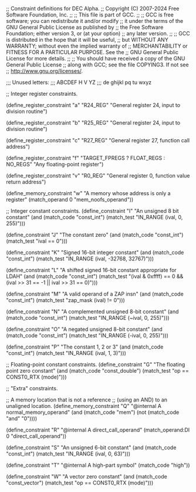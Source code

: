 ;; Constraint definitions for DEC Alpha.
;; Copyright (C) 2007-2024 Free Software Foundation, Inc.
;;
;; This file is part of GCC.
;;
;; GCC is free software; you can redistribute it and/or modify
;; it under the terms of the GNU General Public License as published by
;; the Free Software Foundation; either version 3, or (at your option)
;; any later version.
;;
;; GCC is distributed in the hope that it will be useful,
;; but WITHOUT ANY WARRANTY; without even the implied warranty of
;; MERCHANTABILITY or FITNESS FOR A PARTICULAR PURPOSE.  See the
;; GNU General Public License for more details.
;;
;; You should have received a copy of the GNU General Public License
;; along with GCC; see the file COPYING3.  If not see
;; <http://www.gnu.org/licenses/>.

;;; Unused letters:
;;;    ABCDEF H             V  YZ
;;;       de ghijkl   pq  tu wxyz

;; Integer register constraints.

(define_register_constraint "a" "R24_REG"
 "General register 24, input to division routine")

(define_register_constraint "b" "R25_REG"
 "General register 24, input to division routine")

(define_register_constraint "c" "R27_REG"
 "General register 27, function call address")

(define_register_constraint "f" "TARGET_FPREGS ? FLOAT_REGS : NO_REGS"
 "Any floating-point register")

(define_register_constraint "v" "R0_REG"
 "General register 0, function value return address")

(define_memory_constraint "w"
 "A memory whose address is only a register"
 (match_operand 0 "mem_noofs_operand"))

;; Integer constant constraints.
(define_constraint "I"
  "An unsigned 8 bit constant"
  (and (match_code "const_int")
       (match_test "IN_RANGE (ival, 0, 255)")))

(define_constraint "J"
  "The constant zero"
  (and (match_code "const_int")
       (match_test "ival == 0")))

(define_constraint "K"
  "Signed 16-bit integer constant"
  (and (match_code "const_int")
       (match_test "IN_RANGE (ival, -32768, 32767)")))

(define_constraint "L"
  "A shifted signed 16-bit constant appropriate for LDAH"
  (and (match_code "const_int")
       (match_test "(ival & 0xffff) == 0
		    && (ival >> 31 == -1 || ival >> 31 == 0)")))

(define_constraint "M"
  "A valid operand of a ZAP insn"
  (and (match_code "const_int")
       (match_test "zap_mask (ival) != 0")))

(define_constraint "N"
  "A complemented unsigned 8-bit constant"
  (and (match_code "const_int")
       (match_test "IN_RANGE (~ival, 0, 255)")))

(define_constraint "O"
  "A negated unsigned 8-bit constant"
  (and (match_code "const_int")
       (match_test "IN_RANGE (-ival, 0, 255)")))

(define_constraint "P"
  "The constant 1, 2 or 3"
  (and (match_code "const_int")
       (match_test "IN_RANGE (ival, 1, 3)")))

;; Floating-point constant constraints.
(define_constraint "G"
  "The floating point zero constant"
  (and (match_code "const_double")
       (match_test "op == CONST0_RTX (mode)")))

;; "Extra" constraints.

;; A memory location that is not a reference
;; (using an AND) to an unaligned location.
(define_memory_constraint "Q"
  "@internal A normal_memory_operand"
  (and (match_code "mem")
       (not (match_code "and" "0"))))

(define_constraint "R"
  "@internal A direct_call_operand"
  (match_operand:DI 0 "direct_call_operand"))

(define_constraint "S"
  "An unsigned 6-bit constant"
  (and (match_code "const_int")
       (match_test "IN_RANGE (ival, 0, 63)")))

(define_constraint "T"
  "@internal A high-part symbol"
  (match_code "high"))

(define_constraint "W"
  "A vector zero constant"
  (and (match_code "const_vector")
       (match_test "op == CONST0_RTX (mode)")))
